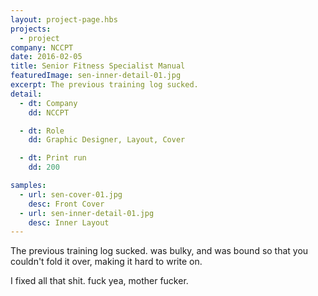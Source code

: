 ```yaml
---
layout: project-page.hbs
projects:
  - project
company: NCCPT
date: 2016-02-05
title: Senior Fitness Specialist Manual
featuredImage: sen-inner-detail-01.jpg
excerpt: The previous training log sucked.
detail:
  - dt: Company
    dd: NCCPT

  - dt: Role
    dd: Graphic Designer, Layout, Cover

  - dt: Print run
    dd: 200

samples:
  - url: sen-cover-01.jpg
    desc: Front Cover
  - url: sen-inner-detail-01.jpg
    desc: Inner Layout
---
```


The previous training log sucked. was bulky, and was bound so that you couldn't fold it over, making it hard to write on.

I fixed all that shit. fuck yea, mother fucker.
